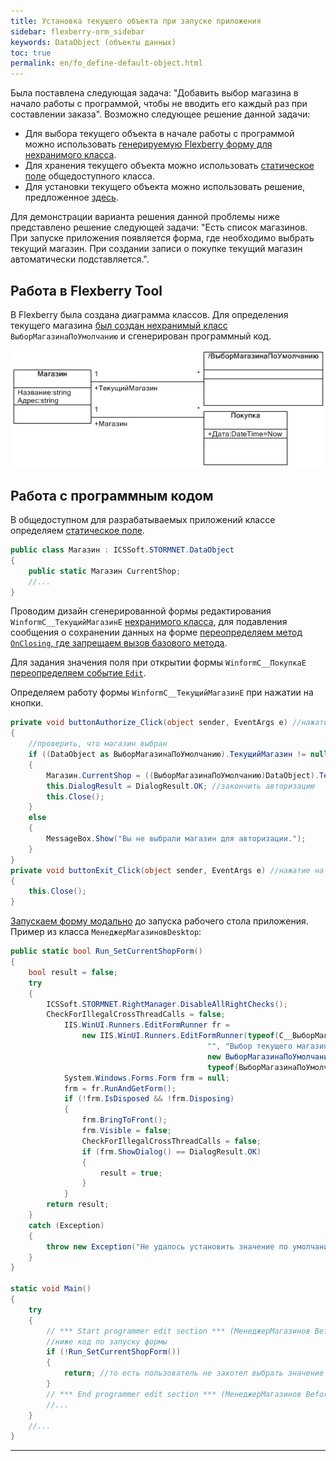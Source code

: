 ```yaml
---
title: Установка текущего объекта при запуске приложения
sidebar: flexberry-orm_sidebar
keywords: DataObject (объекты данных)
toc: true
permalink: en/fo_define-default-object.html
---
```


Была поставлена следующая задача: "Добавить выбор магазина в начало работы с программой, чтобы не вводить его каждый раз при составлении заказа". Возможно следующее решение данной задачи:

* Для выбора текущего объекта в начале работы с программой можно использовать [генерируемую Flexberry форму для нехранимого класса](fo_using-of-not-stored-classes.html).
* Для хранения текущего объекта можно использовать [статическое поле](http://msdn.microsoft.com/library/98f28cdx.aspx) общедоступного класса.
* Для установки текущего объекта можно использовать решение, предложенное [здесь](fo_define-field-of-created-object.html). 

Для демонстрации варианта решения данной проблемы ниже представлено решение следующей задачи: "Есть список магазинов. При запуске приложения появляется форма, где необходимо выбрать текущий магазин. При создании записи о покупке текущий магазин автоматически подставляется.".

## Работа в Flexberry Tool

В Flexberry была создана диаграмма классов. Для определения текущего магазина [был создан нехранимый класс](fo_using-of-not-stored-classes.html)  `ВыборМагазинаПоУмолчанию` и сгенерирован программный код.

![](/images/pages/products/flexberry-orm/define-default-objects/ClassDiagram_Shops.jpg)

## Работа с программным кодом

В общедоступном для разрабатываемых приложений классе определяем [статическое поле](http://msdn.microsoft.com/library/98f28cdx.aspx).

```cs
public class Магазин : ICSSoft.STORMNET.DataObject
{
	public static Магазин CurrentShop;
	//...
}
```

Проводим дизайн сгенерированной формы редактирования `WinformC__ТекущийМагазинE` [нехранимого класса](fo_using-of-not-stored-classes.html), для подавления сообщения о сохранении данных на форме [переопределяем метод `OnClosing`, где запрещаем вызов базового метода](fo_using-of-not-stored-classes.html).

Для задания значения поля при открытии формы `WinformC__ПокупкаE` [переопределяем событие `Edit`](fo_define-field-of-created-object.html).

Определяем работу формы `WinformC__ТекущийМагазинE` при нажатии на кнопки.

```csharp
private void buttonAuthorize_Click(object sender, EventArgs e) //нажатие на кнопку "Авторизовать"
{
	//проверить, что магазин выбран
	if ((DataObject as ВыборМагазинаПоУмолчанию).ТекущийМагазин != null)
	{		
		Магазин.CurrentShop = ((ВыборМагазинаПоУмолчанию)DataObject).ТекущийМагазин; //сохранить текущий магазин
		this.DialogResult = DialogResult.OK; //закончить авторизацию
		this.Close();
	}
	else
	{
		MessageBox.Show("Вы не выбрали магазин для авторизации.");
	}
}
private void buttonExit_Click(object sender, EventArgs e) //нажатие на кнопку "Выйти"
{
	this.Close();
}
```

[Запускаем форму модально](fo_using-of-not-stored-classes.html) до запуска рабочего стола приложения. Пример из класса `МенеджерМагазиновDesktop`:

```csharp
public static bool Run_SetCurrentShopForm()
{
	bool result = false;
	try
	{
		ICSSoft.STORMNET.RightManager.DisableAllRightChecks();
		CheckForIllegalCrossThreadCalls = false;
			IIS.WinUI.Runners.EditFormRunner fr =
				new IIS.WinUI.Runners.EditFormRunner(typeof(C__ВыборМагазинаПоУмолчаниюE),
											"", "Выбор текущего магазина", "",
											new ВыборМагазинаПоУмолчанию(),
											typeof(ВыборМагазинаПоУмолчанию), false);
			System.Windows.Forms.Form frm = null;
			frm = fr.RunAndGetForm();
			if (!frm.IsDisposed && !frm.Disposing)
			{
				frm.BringToFront();
				frm.Visible = false;
				CheckForIllegalCrossThreadCalls = false;
				if (frm.ShowDialog() == DialogResult.OK)
				{
					result = true;
				}
			}
		return result;
	}
	catch (Exception)
	{
		throw new Exception("Не удалось установить значение по умолчанию.");
	}
}

static void Main()
{
	try
	{
		// *** Start programmer edit section *** (МенеджерМагазинов Before authorization)
		//ниже код по запуску формы
		if (!Run_SetCurrentShopForm())
		{
			return; //то есть пользователь не захотел выбрать значение по умолчанию, прекращаем работу
		}
		// *** End programmer edit section *** (МенеджерМагазинов Before authorization)
		//...
	}
	//...
}
```
----
